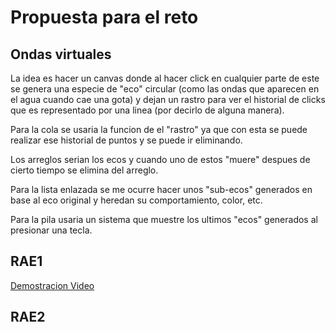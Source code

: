 # Propuesta para el reto 
## Ondas virtuales 
La idea es hacer un canvas donde al hacer click en cualquier parte de este se genera una especie de "eco" circular (como las ondas que aparecen en el agua cuando cae una gota) y dejan un rastro para ver el historial de clicks que es representado por una linea (por decirlo de alguna manera). 

Para la cola se usaria la funcion de el "rastro" ya que con esta se puede realizar ese historial de puntos y se puede ir eliminando.

Los arreglos serian los ecos y cuando uno de estos "muere" despues de cierto tiempo se elimina del arreglo.

Para la lista enlazada se me ocurre hacer unos "sub-ecos" generados en base al eco original y heredan su comportamiento, color, etc.

Para la pila usaria un sistema que muestre los ultimos "ecos" generados al presionar una tecla.

## RAE1
[Demostracion Video](https://youtu.be/Y9undA1NicU)

## RAE2

